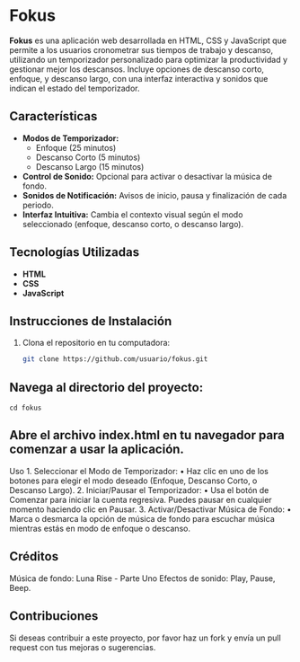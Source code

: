 # Fokus

**Fokus** es una aplicación web desarrollada en HTML, CSS y JavaScript que permite a los usuarios cronometrar sus tiempos de trabajo y descanso, utilizando un temporizador personalizado para optimizar la productividad y gestionar mejor los descansos. Incluye opciones de descanso corto, enfoque, y descanso largo, con una interfaz interactiva y sonidos que indican el estado del temporizador.

## Características

- **Modos de Temporizador:** 
  - Enfoque (25 minutos)
  - Descanso Corto (5 minutos)
  - Descanso Largo (15 minutos)
- **Control de Sonido:** Opcional para activar o desactivar la música de fondo.
- **Sonidos de Notificación:** Avisos de inicio, pausa y finalización de cada periodo.
- **Interfaz Intuitiva:** Cambia el contexto visual según el modo seleccionado (enfoque, descanso corto, o descanso largo).

## Tecnologías Utilizadas

- **HTML**
- **CSS**
- **JavaScript**

## Instrucciones de Instalación

1. Clona el repositorio en tu computadora:
   ```bash
   git clone https://github.com/usuario/fokus.git

## Navega al directorio del proyecto: 
    cd fokus

## Abre el archivo index.html en tu navegador para comenzar a usar la aplicación.
   Uso
        1.	Seleccionar el Modo de Temporizador:
	          •	Haz clic en uno de los botones para elegir el modo deseado (Enfoque, Descanso Corto, o Descanso Largo).
    	  2.	Iniciar/Pausar el Temporizador:
	          •	Usa el botón de Comenzar para iniciar la cuenta regresiva. Puedes pausar en cualquier momento haciendo clic en Pausar.
	      3.	Activar/Desactivar Música de Fondo:
	          •	Marca o desmarca la opción de música de fondo para escuchar música mientras estás en modo de enfoque o descanso.
## Créditos
  Música de fondo: Luna Rise - Parte Uno
  Efectos de sonido: Play, Pause, Beep.

## Contribuciones
  Si deseas contribuir a este proyecto, por favor haz un fork y envía un pull request con tus mejoras o sugerencias.
